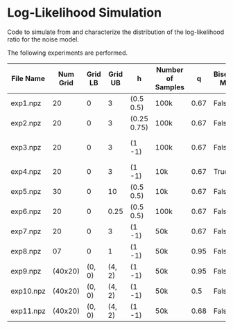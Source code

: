 # Log-Likelihood Simulation
Code to simulate from and characterize the distribution of the log-likelihood ratio for the noise model.

The following experiments are performed.

| File Name | Num Grid | Grid LB | Grid UB | h           | Number of Samples | q    | Bisecting Mode | Analytical Solver | Number of CPU | Notes |
| --------- | -------- | ------- | ------- | ------------| ----------------- | ---- | -------------- | ----------------- | ------------- | ----- |
| exp1.npz  | 20       | 0       | 3       | (0.5 0.5)   | 100k              | 0.67 | False          | True              | 12            |       |
| exp2.npz  | 20       | 0       | 3       | (0.25 0.75) | 100k              | 0.67 | False          | False             | 12            |       |
| exp3.npz  | 20       | 0       | 3       | (1 -1)      | 100k              | 0.67 | False          | True              | 12            | INVALID...only valid for true mu=0.       |
| exp4.npz  | 20       | 0       | 3       | (1 -1)      | 10k               | 0.67 | True           | False             | 8             |       |
| exp5.npz  | 30       | 0       | 10      | (0.5 0.5)   | 10k               | 0.67 | False          | False             | 12            |       |
| exp6.npz  | 20       | 0       | 0.25    | (0.5 0.5)   | 100k              | 0.67 | False          | True              | 12            | Saved as exp1_point25.npz      |
| exp7.npz  | 20       | 0       | 3       | (1 -1)      | 50k               | 0.67 | False          | True              | 12            | None  |
| exp8.npz  | 07       | 0       | 1       | (1 -1)      | 50k               | 0.95 | False          | False             | 12            | None  |
| exp9.npz  | (40x20)  | (0, 0)  | (4, 2)  | (1 -1)      | 50k               | 0.95 | False          | True              | 12            | None  |
| exp10.npz | (40x20)  | (0, 0)  | (4, 2)  | (1 -1)      | 50k               | 0.5  | False          | True              | 12            | None  |
| exp11.npz | (40x20)  | (0, 0)  | (4, 2)  | (1 -1)      | 50k               | 0.68  | False          | True              | 12            | None  |